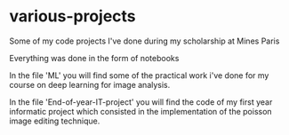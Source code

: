 # various-projects
Some of my code projects I've done during my scholarship at Mines Paris

Everything was done in the form of notebooks

In the file 'ML' you will find some of the practical work i've done for my course on deep learning for image analysis.

In the file 'End-of-year-IT-project' you will find the code of my first year informatic project which consisted in the implementation of the poisson image editing technique.
